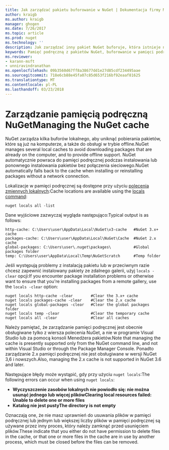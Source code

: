 ```yaml
---
title: Jak zarządzać pakietu buforowanie w NuGet | Dokumentacja firmy Microsoft
author: kraigb
ms.author: kraigb
manager: ghogen
ms.date: 7/26/2017
ms.topic: article
ms.prod: nuget
ms.technology: ''
description: Jak zarządzać inny pakiet NuGet buforuje, która istnieje na maszynie, używane podczas instalowania lub przywracanie pakietów.
keywords: Pamięć podręczną z pakietów NuGet, buforowanie w pamięci podręcznej NuGet, zarządzaniem lokalnej pamięci podręcznej NuGet, globalnej pamięci podręcznej NuGet, polecenia NuGet zmiennych lokalnych, czyszczenie pamięci podręcznej w pamięci podręcznych pakietu
ms.reviewer:
- karann-msft
- unniravindranathan
ms.openlocfilehash: 09b3560d67ff8a38677dd1e27d85cdf234495aae
ms.sourcegitcommit: 718e6cb88e45fa07c85d653f216bf92eaaf81625
ms.translationtype: MT
ms.contentlocale: pl-PL
ms.lasthandoff: 03/23/2018
---
```

# <a name="managing-the-nuget-cache"></a><span data-ttu-id="edfc0-104">Zarządzanie pamięcią podręczną NuGet</span><span class="sxs-lookup"><span data-stu-id="edfc0-104">Managing the NuGet cache</span></span>

<span data-ttu-id="edfc0-105">NuGet zarządza kilka buforów lokalnego, aby uniknąć pobierania pakietów, które są już na komputerze, a także do obsługi w trybie offline.</span><span class="sxs-lookup"><span data-stu-id="edfc0-105">NuGet manages several local caches to avoid downloading packages that are already on the computer, and to provide offline support.</span></span> <span data-ttu-id="edfc0-106">NuGet automatycznie powraca do pamięci podręcznej podczas instalowania lub ponownego instalowania pakietów bez połączenia sieciowego.</span><span class="sxs-lookup"><span data-stu-id="edfc0-106">NuGet automatically falls back to the cache when installing or reinstalling packages without a network connection.</span></span>

<span data-ttu-id="edfc0-107">Lokalizacje w pamięci podręcznej są dostępne przy użyciu [polecenia zmiennych lokalnych](../tools/cli-ref-locals.md):</span><span class="sxs-lookup"><span data-stu-id="edfc0-107">Cache locations are available using the [locals command](../tools/cli-ref-locals.md):</span></span>

```cli
nuget locals all -list
```

<span data-ttu-id="edfc0-108">Dane wyjściowe zazwyczaj wygląda następująco:</span><span class="sxs-lookup"><span data-stu-id="edfc0-108">Typical output is as follows:</span></span>

```output
http-cache: C:\Users\user\AppData\Local\NuGet\v3-cache   #NuGet 3.x+ cache
packages-cache: C:\Users\user\AppData\Local\NuGet\Cache  #NuGet 2.x cache
global-packages: C:\Users\user\.nuget\packages\          #Global packages folder
temp: C:\Users\user\AppData\Local\Temp\NuGetScratch      #Temp folder
```

<span data-ttu-id="edfc0-109">Jeśli występują problemy z instalacją pakietu lub w przeciwnym razie chcesz zapewnić instalowany pakiety ze zdalnego galerii, użyj `locals -clear` opcji:</span><span class="sxs-lookup"><span data-stu-id="edfc0-109">If you encounter package installation problems or otherwise want to ensure that you're installing packages from a remote gallery, use the `locals -clear` option:</span></span>

```cli
nuget locals http-cache -clear        #Clear the 3.x+ cache
nuget locals packages-cache -clear    #Clear the 2.x cache
nuget locals global-packages -clear   #Clear the global packages folder
nuget locals temp -clear              #Clear the temporary cache
nuget locals all -clear               #Clear all caches
```

<span data-ttu-id="edfc0-110">Należy pamiętać, że zarządzanie pamięci podręcznej jest obecnie obsługiwane tylko z wiersza polecenia NuGet, a nie w programie Visual Studio lub za pomocą konsoli Menedżera pakietów.</span><span class="sxs-lookup"><span data-stu-id="edfc0-110">Note that managing the cache is presently supported only from the NuGet command line, and not within Visual Studio or through the Package Manager Console.</span></span> <span data-ttu-id="edfc0-111">Ponadto zarządzanie 2.x pamięci podręcznej nie jest obsługiwane w wersji NuGet 3,6 i nowszych.</span><span class="sxs-lookup"><span data-stu-id="edfc0-111">Also, managing the 2.x cache is not supported in NuGet 3.6 and later.</span></span>

<span data-ttu-id="edfc0-112">Następujące błędy może wystąpić, gdy przy użyciu `nuget locals`:</span><span class="sxs-lookup"><span data-stu-id="edfc0-112">The following errors can occur when using `nuget locals`:</span></span>

- <span data-ttu-id="edfc0-113">**Wyczyszczenie zasobów lokalnych nie powiodło się: nie można usunąć jednego lub więcej plików**</span><span class="sxs-lookup"><span data-stu-id="edfc0-113">**Clearing local resources failed: Unable to delete one or more files**</span></span>
- <span data-ttu-id="edfc0-114">**Katalog nie jest pusty**</span><span class="sxs-lookup"><span data-stu-id="edfc0-114">**The directory is not empty**</span></span>

<span data-ttu-id="edfc0-115">Oznaczają one, że nie masz uprawnień do usuwania plików w pamięci podręcznej lub jednym lub większej liczby plików w pamięci podręcznej są używane przez inny proces, który należy zamknąć przed usunięciem plików.</span><span class="sxs-lookup"><span data-stu-id="edfc0-115">These indicate that you either do not have permission to delete files in the cache, or that one or more files in the cache are in use by another process, which must be closed before the files can be removed.</span></span>
